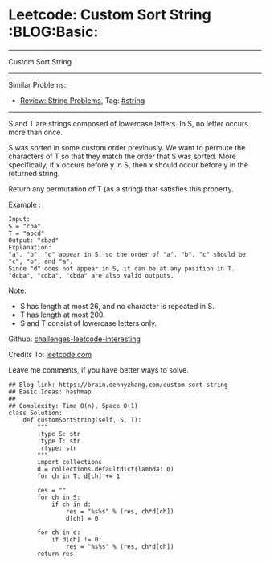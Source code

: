 # Leetcode: Custom Sort String     :BLOG:Basic:


---

Custom Sort String  

---

Similar Problems:  
-   [Review: String Problems](https://brain.dennyzhang.com/review-string), Tag: [#string](https://brain.dennyzhang.com/tag/string)

---

S and T are strings composed of lowercase letters. In S, no letter occurs more than once.  

S was sorted in some custom order previously. We want to permute the characters of T so that they match the order that S was sorted. More specifically, if x occurs before y in S, then x should occur before y in the returned string.  

Return any permutation of T (as a string) that satisfies this property.  

Example :  

    Input: 
    S = "cba"
    T = "abcd"
    Output: "cbad"
    Explanation: 
    "a", "b", "c" appear in S, so the order of "a", "b", "c" should be "c", "b", and "a". 
    Since "d" does not appear in S, it can be at any position in T. "dcba", "cdba", "cbda" are also valid outputs.

Note:  

-   S has length at most 26, and no character is repeated in S.
-   T has length at most 200.
-   S and T consist of lowercase letters only.

Github: [challenges-leetcode-interesting](https://github.com/DennyZhang/challenges-leetcode-interesting/tree/master/custom-sort-string)  

Credits To: [leetcode.com](https://leetcode.com/problems/custom-sort-string/description/)  

Leave me comments, if you have better ways to solve.  

    ## Blog link: https://brain.dennyzhang.com/custom-sort-string
    ## Basic Ideas: hashmap
    ##
    ## Complexity: Time O(n), Space O(1)
    class Solution:
        def customSortString(self, S, T):
            """
            :type S: str
            :type T: str
            :rtype: str
            """
            import collections
            d = collections.defaultdict(lambda: 0)
            for ch in T: d[ch] += 1
    
            res = ""
            for ch in S:
                if ch in d:
                    res = "%s%s" % (res, ch*d[ch])
                    d[ch] = 0
    
            for ch in d:
                if d[ch] != 0:
                    res = "%s%s" % (res, ch*d[ch])
            return res